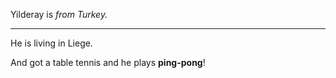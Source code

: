 Yilderay is _from Turkey._

---
He is living in Liege. 

And got a table tennis and he plays **ping-pong**!



